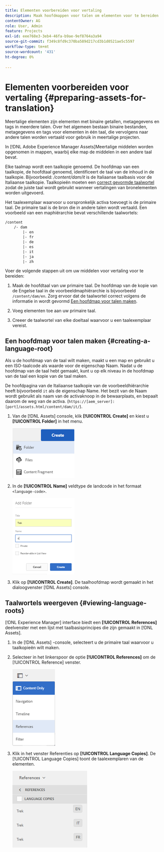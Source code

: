 ```yaml
---
title: Elementen voorbereiden voor vertaling
description: Maak hoofdmappen voor talen om elementen voor te bereiden voor vertaling ter ondersteuning van meertalige middelen.
contentOwner: AG
role: User, Admin
feature: Projects
exl-id: eee768e3-3eb4-46fa-b9ae-9ef8764a3a94
source-git-commit: f349c8fd9c370ba589d217cd3b1d0521ae5c5597
workflow-type: tm+mt
source-wordcount: '431'
ht-degree: 0%

---
```


# Elementen voorbereiden voor vertaling {#preparing-assets-for-translation}

Meertalige elementen zijn elementen met binaire getallen, metagegevens en tags in meerdere talen. Over het algemeen bestaan binaire bestanden, metagegevens en tags voor elementen in één taal, die vervolgens naar andere talen worden vertaald voor gebruik in meertalige projecten.

In [!DNL Adobe Experience Manager Assets]Meertalige middelen worden opgenomen in mappen, waarbij elke map de middelen in een andere taal bevat.

Elke taalmap wordt een taalkopie genoemd. De hoofdmap van een taalkopie, de hoofdtaal genoemd, identificeert de taal van de inhoud in de taalkopie. Bijvoorbeeld: */content/dam/it* is de Italiaanse taalbasis voor de Italiaanse taalkopie. Taalkopieën moeten een [correct gevormde taalwortel](preparing-assets-for-translation.md#creating-a-language-root) zodat de juiste taal wordt gebruikt wanneer vertalingen van bronelementen worden uitgevoerd.

Het taalexemplaar waarvoor u oorspronkelijk activa toevoegt is de primaire taal. De primaire taal is de bron die in andere talen wordt vertaald. Een voorbeeld van een maphiërarchie bevat verschillende taalwortels:

```shell
/content
    /- dam
        |- en
        |- fr
        |- de
        |- es
        |- it
        |- ja
        |- zh
```

Voer de volgende stappen uit om uw middelen voor vertaling voor te bereiden:

1. Maak de hoofdtaal van uw primaire taal. De hoofdmap van de kopie van de Engelse taal in de voorbeeldmaphiërarchie is bijvoorbeeld `/content/dam/en`. Zorg ervoor dat de taalwortel correct volgens de informatie in wordt gevormd [Een hoofdmap voor talen maken](preparing-assets-for-translation.md#creating-a-language-root).

1. Voeg elementen toe aan uw primaire taal.
1. Creeer de taalwortel van elke doeltaal waarvoor u een taalexemplaar vereist.

## Een hoofdmap voor talen maken {#creating-a-language-root}

Als u de hoofdmap van de taal wilt maken, maakt u een map en gebruikt u een ISO-taalcode als waarde voor de eigenschap Naam. Nadat u de hoofdmap van de taal hebt gemaakt, kunt u op elk niveau in de hoofdmap van de taal een kopie van de taal maken.

De hoofdpagina van de Italiaanse taalkopie van de voorbeeldhiërarchie heeft bijvoorbeeld `it` als de eigenschap Name. Het bezit van de Naam wordt gebruikt als naam van de activaknoop in de bewaarplaats, en bepaalt daarom de weg van de activa. (`https://[aem_server]:[port]/assets.html/content/dam/it/`).

1. Van de [!DNL Assets] console, klik **[!UICONTROL Create]** en kiest u **[!UICONTROL Folder]** in het menu.

   ![Map maken](assets/Create-folder.png)

1. In de **[!UICONTROL Name]** veldtype de landcode in het formaat `<language-code>`.

   ![Taalcode toevoegen in map](assets/Add-language-code-in-folder.png)

1. Klik op **[!UICONTROL Create]**. De taalhoofdmap wordt gemaakt in het dialoogvenster [!DNL Assets] console.

## Taalwortels weergeven {#viewing-language-roots}

[!DNL Experience Manager] interface biedt een **[!UICONTROL References]** deelvenster met een lijst met taalbasisprincipes die zijn gemaakt in [!DNL Assets].

1. In de [!DNL Assets] -console, selecteert u de primaire taal waarvoor u taalkopieën wilt maken.
1. Selecteer in het linkerspoor de optie **[!UICONTROL References]** om de [!UICONTROL Reference] venster.

   ![chlimage_1-122](assets/chlimage_1-122.png)

1. Klik in het venster Referenties op **[!UICONTROL Language Copies]**. De [!UICONTROL Language Copies] toont de taalexemplaren van de elementen.

   ![taalkopieën](assets/lang-copy2.png)
